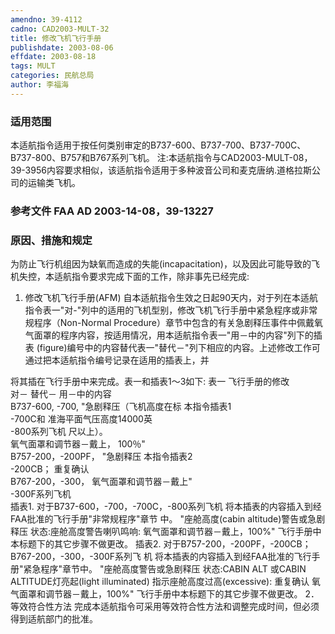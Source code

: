 ```yaml
---
amendno: 39-4112
cadno: CAD2003-MULT-32
title: 修改飞机飞行手册
publishdate: 2003-08-06
effdate: 2003-08-18
tags: MULT
categories: 民航总局
author: 李福海
---
```


### 适用范围 
本适航指令适用于按任何类别审定的B737-600、B737-700、B737-700C、B737-800、B757和B767系列飞机。     注:本适航指令与CAD2003-MULT-08，39-3956内容要求相似，该适航指令适用于多种波音公司和麦克唐纳.道格拉斯公司的运输类飞机。

<!--more-->
### 参考文件    FAA AD 2003-14-08，39-13227

### 原因、措施和规定 
为防止飞行机组因为缺氧而造成的失能(incapacitation)，以及因此可能导致的飞机失控，本适航指令要求完成下面的工作，除非事先已经完成: 
1. 修改飞机飞行手册(AFM) 
    自本适航指令生效之日起90天内，对于列在本适航指令表一"对-"列中的适用的飞机型别，修改飞机飞行手册中紧急程序或非常规程序（Non-Normal Procedure）章节中包含的有关急剧释压事件中佩戴氧气面罩的程序内容，按适用情况，用本适航指令表一"用－中的内容"列下的插表 (figure)编号中的内容替代表一"替代－"列下相应的内容。上述修改工作可通过把本适航指令编号记录在适用的插表上，并
         
将其插在飞行手册中来完成。表一和插表1～3如下: 
表一  飞行手册的修改  
对－ 替代－ 用－中的内容  
B737-600, -700,  "急剧释压（飞机高度在标  本指令插表1  
-700C和  准海平面气压高度14000英  
-800系列飞机  尺以上）。  
氧气面罩和调节器－戴上， 
100％"  
B757-200，-200PF，  "急剧释压   本指令插表2  
-200CB； 重复确认  
B767-200，-300， 氧气面罩和调节器－戴上"  
-300F系列飞机  
插表1.     对于B737-600，-700，-700C，-800系列飞机     将本插表的内容插入到经FAA批准的飞行手册"非常规程序"章节
中。     "座舱高度(cabin altitude)警告或急剧释压     状态:座舱高度警告喇叭鸣响:     氧气面罩和调节器－戴上，100%"     飞行手册中本标题下的其它步骤不做更改。 
插表2.     对于B757-200，-200PF，-200CB；B767-200，-300，-300F系列飞
机     将本插表的内容插入到经FAA批准的飞行手册"紧急程序"章节中。 "座舱高度警告或急剧释压     状态:CABIN ALT 或CABIN ALTITUDE灯亮起(light illuminated)
指示座舱高度过高(excessive):     重复确认     氧气面罩和调节器－戴上，100%"     飞行手册中本标题下的其它步骤不做更改。 
2．等效符合性方法 
    完成本适航指令可采用等效符合性方法和调整完成时间，但必须得到适航部门的批准。
         
